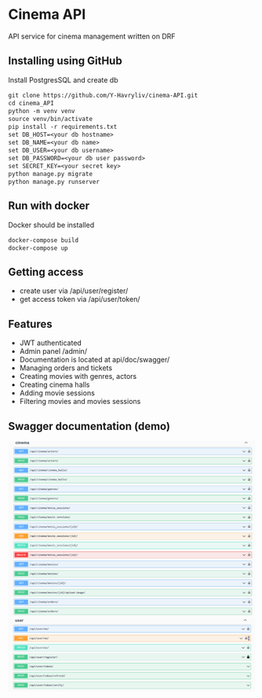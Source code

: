 # Cinema API
API service for cinema management written on DRF

## Installing using GitHub
Install PostgresSQL and create db

```shell
git clone https://github.com/Y-Havryliv/cinema-API.git
cd cinema_API
python -m venv venv
source venv/bin/activate
pip install -r requirements.txt
set DB_HOST=<your db hostname>
set DB_NAME=<your db name>
set DB_USER=<your db username>
set DB_PASSWORD=<your db user password>
set SECRET_KEY=<your secret key>
python manage.py migrate
python manage.py runserver
```

## Run with docker
Docker should be installed

```shell
docker-compose build
docker-compose up
```

## Getting access

- create user via /api/user/register/
- get access token via /api/user/token/

## Features
- JWT authenticated
- Admin panel /admin/
- Documentation is located at api/doc/swagger/
- Managing orders and tickets
- Creating movies with genres, actors
- Creating cinema halls
- Adding movie sessions
- Filtering movies and movies sessions

## Swagger documentation (demo)
![cinema endpoints](demo_cinema_endpoints.png)
![user endpoints](demo_user_endpoints.png)
